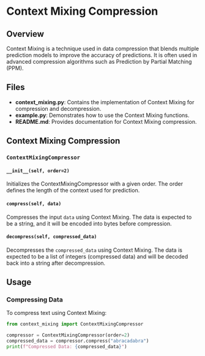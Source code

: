 # Context Mixing Compression

## Overview

Context Mixing is a technique used in data compression that blends multiple prediction models to improve the accuracy of predictions. It is often used in advanced compression algorithms such as Prediction by Partial Matching (PPM).

## Files

- **context_mixing.py**: Contains the implementation of Context Mixing for compression and decompression.
- **example.py**: Demonstrates how to use the Context Mixing functions.
- **README.md**: Provides documentation for Context Mixing compression.

## Context Mixing Compression

### `ContextMixingCompressor`

#### `__init__(self, order=2)`

Initializes the ContextMixingCompressor with a given order. The order defines the length of the context used for prediction.

#### `compress(self, data)`

Compresses the input `data` using Context Mixing. The data is expected to be a string, and it will be encoded into bytes before compression.

#### `decompress(self, compressed_data)`

Decompresses the `compressed_data` using Context Mixing. The data is expected to be a list of integers (compressed data) and will be decoded back into a string after decompression.

## Usage

### Compressing Data

To compress text using Context Mixing:

```python
from context_mixing import ContextMixingCompressor

compressor = ContextMixingCompressor(order=2)
compressed_data = compressor.compress("abracadabra")
print(f"Compressed Data: {compressed_data}")
